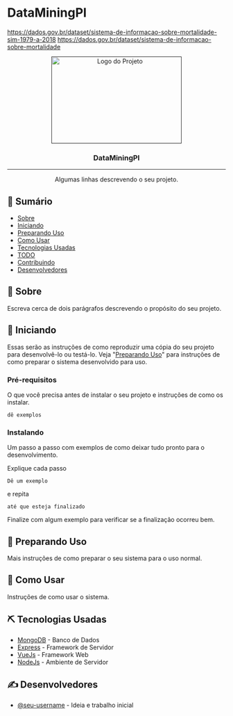 # DataMiningPI
https://dados.gov.br/dataset/sistema-de-informacao-sobre-mortalidade-sim-1979-a-2018
https://dados.gov.br/dataset/sistema-de-informacao-sobre-mortalidade
<p align="center">
  <a href="" rel="noopener">
  <img width=300px height=200px src="./imagens/logo.png" alt="Logo do Projeto"></a>
</p>

<h3 align="center">DataMiningPI</h3>

---

<p align="center"> Algumas linhas descrevendo o seu projeto.
    <br>
</p>

## 📝 Sumário

- [Sobre](#sobre)
- [Iniciando](#inicio)
- [Preparando Uso](#preparando)
- [Como Usar](#como-usar)
- [Tecnologias Usadas](#tecnologias-usadas)
- [TODO](./TODO.md)
- [Contribuindo](./CONTRIBUTING.md)
- [Desenvolvedores](#desenvolvedores)

## 🧐 Sobre <a name = "sobre"></a>

Escreva cerca de dois parágrafos descrevendo o propósito do seu projeto.

## 🏁 Iniciando <a name = "inicio"></a>

Essas serão as instruções de como reproduzir uma cópia do seu projeto para desenvolvê-lo ou testá-lo. Veja "[Preparando Uso](#preparando)" para instruções de como preparar o sistema desenvolvido para uso.

### Pré-requisitos

O que você precisa antes de instalar o seu projeto e instruções de como os instalar.

```
dê exemplos
```

### Instalando

Um passo a passo com exemplos de como deixar tudo pronto para o desenvolvimento.

Explique cada passo

```
Dê um exemplo
```

e repita

```
até que esteja finalizado
```

Finalize com algum exemplo para verificar se a finalização ocorreu bem.

## 🚀 Preparando Uso <a name = "preparando"></a>

Mais instruções de como preparar o seu sistema para o uso normal.

## 🎈 Como Usar <a name="como-usar"></a>

Instruções de como usar o sistema.

## ⛏️ Tecnologias Usadas <a name = "tecnologias-usadas"></a>

- [MongoDB](https://www.mongodb.com/) - Banco de Dados
- [Express](https://expressjs.com/) - Framework de Servidor
- [VueJs](https://vuejs.org/) - Framework Web
- [NodeJs](https://nodejs.org/en/) - Ambiente de Servidor

## ✍️ Desenvolvedores <a name = "desenvolvedores"></a>

- [@seu-username](https://github.com/seu-username) - Ideia e trabalho inicial
